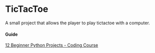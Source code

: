 # TicTacToe  

A small project that allows the player to play tictactoe with a computer.


#### Guide  
[12 Beginner Python Projects - Coding Course](https://www.youtube.com/watch?v=8ext9G7xspg&t=2153s)

